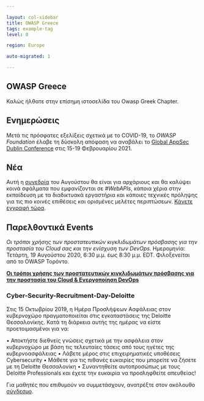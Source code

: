 ```yaml
---

layout: col-sidebar
title: OWASP Greece
tags: example-tag
level: 0

region: Europe

auto-migrated: 1

---
```



## OWASP Greece

Καλώς ήλθατε στην επίσημη ιστοσελίδα του Owasp Greek Chapter.





## Ενημερώσεις

Μετά τις πρόσφατες εξελίξεις σχετικά με το COVID-19, το *OWASP Foundation* έλαβε τη δύσκολη απόφαση να αναβάλει το [Global AppSec Dublin Conference](https://dublin.globalappsec.org/) στις 15-19 Φεβρουαρίου 2021.



## Νέα


Αυτή η [συνεδρία](https://appsecdays.org/) του Αυγούστου θα είναι για αρχάριους και θα καλύψει κοινά σφάλματα που εμφανίζονται σε *#WebAPIs*, κάποια χέρια στην εκπαίδευση με τα διαδικτυακά εργαστήρια και κάποιες τεχνικές πρόληψης για τις πιο κοινές επιθέσεις και ορισμένες μελέτες περιπτώσεων. [Κάνετε εγγραφή τώρα](https://lnkd.in/dX-vM96).



## Παρελθοντικά Events


*Οι τρόποι χρήσης των προστατευτικών κιγκλιδωμάτων πρόσβασης για την προστασία του Cloud σας και την ενίσχυση των DevOps*.
Ημερομηνία: Τετάρτη, 19 Αυγούστου 2020, 6:30 μ.μ. έως 8:30 μ.μ. EDT.
Φιλοξενείται από το OWASP Τορόντο.

**[Οι τρόποι χρήσης των προστατευτικών κιγκλιδωμάτων πρόσβασης για την προστασία του Cloud & Ενεργοποίηση DevOps](https://lnkd.in/erFm8W6)**


### Cyber-Security-Recruitment-Day-Deloitte

Στις 15 Οκτωβρίου 2019, η Ημέρα Προσλήψεων Ασφάλειας στον κυβερνοχώρο πραγματοποιείται στις εγκαταστάσεις της Deloitte Θεσσαλονίκης. Κατά τη διάρκεια αυτής της ημέρας να είστε προετοιμασμένοι για να:

• Αποκτήστε διεθνείς γνώσεις σχετικά με την ασφάλεια στον κυβερνοχώρο με βάση τις τελευταίες τάσεις από τους ηγέτες της κυβερνοασφάλειας
• Λάβετε μέρος στις επιχειρηματικές υποθέσεις Cybersecurity
• Μάθετε για τις πιθανές ευκαιρίες που μπορείτε να ζήσετε με τη Deloitte Θεσσαλονίκη
• Συναντηθείτε αυτοπροσώπως με τους Deloitte Professionals και έχετε την ευκαιρία να προσληφθείτε απευθείας!

Για μαθητές που επιθυμούν να συμμετάσχουν, ανατρέξτε στον ακόλουθο [σύνδεσμο](https://lnkd.in/gPBQxxw).


<!-- Standard Chapter Page Template
This is an example of a Project or Chapter page.
Please change these items to indicate the actual information you wish to present. In addition to this information, the 'front-matter' above the text should be modified to reflect your actual information.  An explanation of each of the front-matter items is below:

{front matter for this file}

```
- layout: This is the layout used by project and chapter pages.  You should leave this value as col-sidebar
- title: This is the title of your project or chapter page, usually the name.  For example, OWASP Zed Attack Proxy or OWASP Baltimore
- tags: This is a space-delimited list of tags you associate with your project or chapter.  If you are using tabs, at least one of these tags should be unique in order to be used in the tabs files (an example tab is included in this repo) 
- region: This is the region you are in according to our data
```

{copy for this file (index.md)}
Replace the text above the commented area with your information in the format below:
```
## Welcome
Include some information here about your chapter

## Participation
The Open Web Application Security Project (OWASP) is a nonprofit foundation that works to improve the security of software. All of our projects ,tools, documents, forums, and chapters are free and open to anyone interested in improving application security. 

Chapters are led by local leaders in accordance with the [Chapter Leader Handbook](/www-policy/rules-of-procedure/chapter-handbook). Financial contributions should only be made online using the authorized online donation button. To be a SPEAKER at ANY OWASP Chapter in the world simply review the [speaker agreement](/www-policy/speaker-agreement) and then contact the local chapter leader with details of what OWASP Project, independent research, or related software security topic you would like to present.

Everyone is welcome and encouraged to participate in our [Projects](/projects), [Local Chapters](/chapters), [Events](/events), [Online Groups](https://groups.google.com/a/owasp.com/){:target='_blank'}, and [Community Slack Channel](https://owasp.slack.com/){:target='_blank'}. We especially encourage diversity in all our initiatives. OWASP is a fantastic place to learn about application security, to network, and even to build your reputation as an expert. We also encourage you to be [become a member](/membership) or consider a [donation](/donate) to support our ongoing work.

## Local News
- Meeting Location
- Everyone is welcome to join us at our chapter meetings.

```
{info.md}

This separate file is where you should place links to your Google Group and Meetup page. It will be automatically rendered in the column sidebar.

{leaders.md}

Another separate file that should simply include each leaders name with mailto link as a list. It will also be automatically rendered in the column sidebar.

-->


